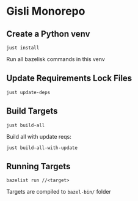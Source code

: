 # Gisli Monorepo

## Create a Python venv

`just install`

Run all bazelisk commands in this venv

## Update Requirements Lock Files

`just update-deps`

## Build Targets

`just build-all`

Build all with update reqs:

`just build-all-with-update`

## Running Targets

`bazelist run //<target>`

Targets are compiled to `bazel-bin/` folder